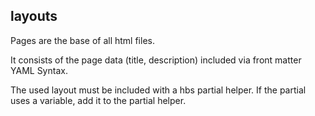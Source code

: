 ## layouts ##

Pages are the base of all html files. 

It consists of the page data (title, description) included via front matter YAML Syntax.

The used layout must be included with a hbs partial helper. If the partial uses a variable, add it to the partial helper.
